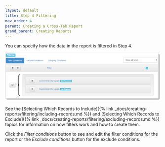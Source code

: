```yaml
---
layout: default
title: Step 4 Filtering
nav_order: 4
parent: Creating a Cross-Tab Report
grand_parent: Creating Reports
---
```

You can specify how the data in the report is filtered in Step 4.

![](/assets/images/filter.png)

See the [Selecting Which Records to Include]({% link _docs/creating-reports/filtering/including-records.md %}) and [Selecting Which Records to Exclude]({% link _docs/creating-reports/filtering/excluding-records.md %}) topics for information on how filters work and how to create them.

Click the *Filter conditions* button to see and edit the filter conditions for the report or the *Exclude conditions* button for the exclude conditions.
